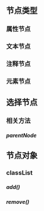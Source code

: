 ## 节点类型

### 属性节点

### 文本节点

### 注释节点

### 元素节点

## 选择节点

### 相关方法

##### parentNode

## 节点对象

### classList

##### add()

##### remove()


